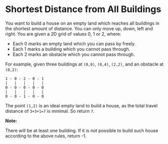 # Shortest Distance from All Buildings

You want to build a house on an empty land which reaches all buildings in the shortest amount of distance. You can only move up, down, left and right. You are given a 2D grid of values 0, 1 or 2, where:

* Each 0 marks an empty land which you can pass by freely.
* Each 1 marks a building which you cannot pass through.
* Each 2 marks an obstacle which you cannot pass through.


For example, given three buildings at `(0,0)`, `(0,4)`, `(2,2)`, and an obstacle at `(0,2)`:
```
1 - 0 - 2 - 0 - 1
|   |   |   |   |
0 - 0 - 0 - 0 - 0
|   |   |   |   |
0 - 0 - 1 - 0 - 0
```
The point `(1,2)` is an ideal empty land to build a house, as the total travel distance of `3+3+1=7` is minimal. So return `7`.

**Note:**

There will be at least one building. If it is not possible to build such house according to the above rules, return -1.
